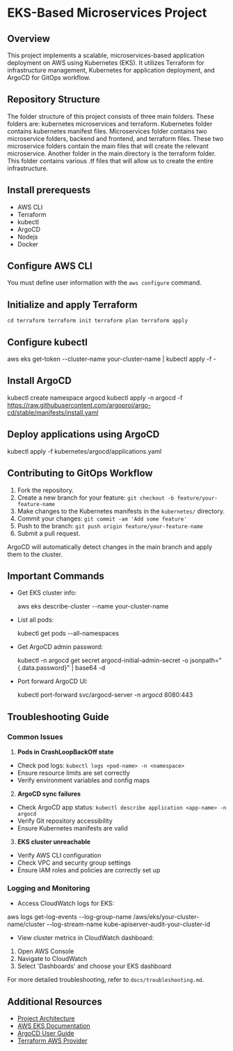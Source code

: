# EKS-Based Microservices Project

## Overview

This project implements a scalable, microservices-based application deployment on AWS using Kubernetes (EKS). It utilizes Terraform for infrastructure management, Kubernetes for application deployment, and ArgoCD for GitOps workflow.

## Repository Structure

The folder structure of this project consists of three main folders. These folders are: kubernetes microservices and terraform. Kubernetes folder contains kubernetes manifest files. Microservices folder contains two microservice folders, backend and frontend, and terraform files. These two microservice folders contain the main files that will create the relevant microservice. Another folder in the main directory is the terraform folder. This folder contains various .tf files that will allow us to create the entire infrastructure.

## Install prerequests

- AWS CLI
- Terraform
- kubectl
- ArgoCD
- Nodejs
- Docker

## Configure AWS CLI

You must define user information with the `aws configure` command.

## Initialize and apply Terraform

`
cd terraform
terraform init
terraform plan
terraform apply
`

## Configure kubectl

aws eks get-token --cluster-name your-cluster-name | kubectl apply -f -

## Install ArgoCD

kubectl create namespace argocd
kubectl apply -n argocd -f <https://raw.githubusercontent.com/argoproj/argo-cd/stable/manifests/install.yaml>

## Deploy applications using ArgoCD

kubectl apply -f kubernetes/argocd/applications.yaml

## Contributing to GitOps Workflow

1. Fork the repository.
2. Create a new branch for your feature: `git checkout -b feature/your-feature-name`
3. Make changes to the Kubernetes manifests in the `kubernetes/` directory.
4. Commit your changes: `git commit -am 'Add some feature'`
5. Push to the branch: `git push origin feature/your-feature-name`
6. Submit a pull request.

ArgoCD will automatically detect changes in the main branch and apply them to the cluster.

## Important Commands

- Get EKS cluster info:

  aws eks describe-cluster --name your-cluster-name

- List all pods:

  kubectl get pods --all-namespaces

- Get ArgoCD admin password:

  kubectl -n argocd get secret argocd-initial-admin-secret -o jsonpath="{.data.password}" | base64 -d

- Port forward ArgoCD UI:

  kubectl port-forward svc/argocd-server -n argocd 8080:443

## Troubleshooting Guide

### Common Issues

1. **Pods in CrashLoopBackOff state**

- Check pod logs: `kubectl logs <pod-name> -n <namespace>`
- Ensure resource limits are set correctly
- Verify environment variables and config maps

2. **ArgoCD sync failures**

- Check ArgoCD app status: `kubectl describe application <app-name> -n argocd`
- Verify Git repository accessibility
- Ensure Kubernetes manifests are valid

3. **EKS cluster unreachable**

- Verify AWS CLI configuration
- Check VPC and security group settings
- Ensure IAM roles and policies are correctly set up

### Logging and Monitoring

- Access CloudWatch logs for EKS:

aws logs get-log-events --log-group-name /aws/eks/your-cluster-name/cluster --log-stream-name kube-apiserver-audit-your-cluster-id

- View cluster metrics in CloudWatch dashboard:

1. Open AWS Console
2. Navigate to CloudWatch
3. Select 'Dashboards' and choose your EKS dashboard

For more detailed troubleshooting, refer to `docs/troubleshooting.md`.

## Additional Resources

- [Project Architecture](architecture.md)
- [AWS EKS Documentation](https://docs.aws.amazon.com/eks/latest/userguide/what-is-eks.html)
- [ArgoCD User Guide](https://argo-cd.readthedocs.io/en/stable/)
- [Terraform AWS Provider](https://registry.terraform.io/providers/hashicorp/aws/latest/docs)
